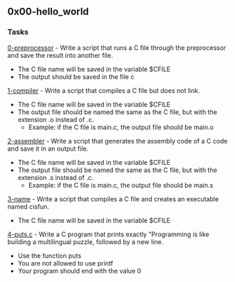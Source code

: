 ## 0x00-hello_world

### Tasks

[0-preprocessor](./0-preprocessor) - Write a script that runs a C file through the preprocessor and save the result into another file.

- The C file name will be saved in the variable $CFILE
- The output should be saved in the file c

[1-compiler](./1-compiler) - Write a script that compiles a C file but does not link.

- The C file name will be saved in the variable $CFILE
- The output file should be named the same as the C file, but with the extension .o instead of .c.
  - Example: if the C file is main.c, the output file should be main.o

[2-assembler](./2-assembler) - Write a script that generates the assembly code of a C code and save it in an output file.

- The C file name will be saved in the variable $CFILE
- The output file should be named the same as the C file, but with the extension .s instead of .c.
  - Example: if the C file is main.c, the output file should be main.s

[3-name](./3-name) - Write a script that compiles a C file and creates an executable named cisfun.

- The C file name will be saved in the variable $CFILE

[4-puts.c](./4-puts.c) - Write a C program that prints exactly "Programming is like building a multilingual puzzle, followed by a new line.

- Use the function puts
- You are not allowed to use printf
- Your program should end with the value 0
